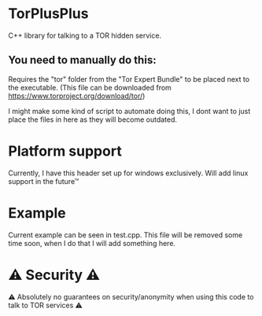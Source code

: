 # TorPlusPlus
C++ library for talking to a TOR hidden service.
## You need to manually do this:
Requires the "tor" folder from the "Tor Expert Bundle" to be placed next to the executable.
(This file can be downloaded from https://www.torproject.org/download/tor/)


I might make some kind of script to automate doing this, I dont want to just place the files in here as they will become outdated.

# Platform support
Currently, I have this header set up for windows exclusively. Will add linux support in the future™

# Example
Current example can be seen in test.cpp. This file will be removed some time soon, when I do that I will add something here.

# ⚠️ Security ⚠️
⚠️ Absolutely no guarantees on security/anonymity when using this code to talk to TOR services ⚠️
